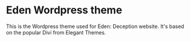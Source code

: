 # Eden Wordpress theme
This is the Wordpress theme used for Eden: Deception website. It's based on the popular Divi from Elegant Themes.
